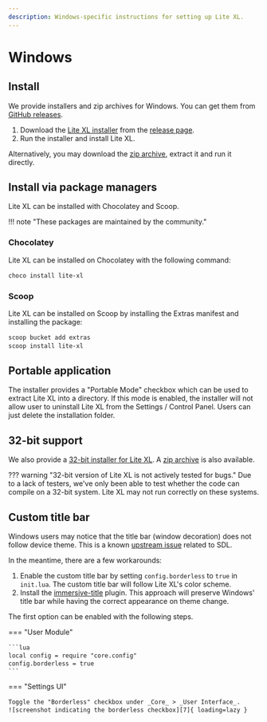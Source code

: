 ```yaml
---
description: Windows-specific instructions for setting up Lite XL.
---
```


# Windows

## Install

We provide installers and zip archives for Windows.
You can get them from [GitHub releases][1].

1. Download the [Lite XL installer][2] from the [release page][1].
2. Run the installer and install Lite XL.

Alternatively, you may download the [zip archive][3], extract it and run it directly.

## Install via package managers

Lite XL can be installed with Chocolatey and Scoop.

!!! note "These packages are maintained by the community."

### Chocolatey

Lite XL can be installed on Chocolatey with the following command:

```sh
choco install lite-xl
```

### Scoop

Lite XL can be installed on Scoop by installing the Extras manifest and installing the package:

```sh
scoop bucket add extras
scoop install lite-xl
```

## Portable application

The installer provides a "Portable Mode" checkbox which can be used to extract
Lite XL into a directory.
If this mode is enabled, the installer will not allow user to uninstall Lite XL
from the Settings / Control Panel.
Users can just delete the installation folder.

## 32-bit support

We also provide a [32-bit installer for Lite XL][3].
A [zip archive][4] is also available.

??? warning "32-bit version of Lite XL is not actively tested for bugs."
    Due to a lack of testers, we've only been able to test whether the code
    can compile on a 32-bit system.
    Lite XL may not run correctly on these systems.

## Custom title bar

Windows users may notice that the title bar (window decoration) does not follow
device theme.
This is a known [upstream issue][5] related to SDL.

In the meantime, there are a few workarounds:

1. Enable the custom title bar by setting `config.borderless` to `true` in `init.lua`.
   The custom title bar will follow Lite XL's color scheme.
2. Install the [immersive-title][6] plugin.
   This approach will preserve Windows' title bar while having the correct
   appearance on theme change.

The first option can be enabled with the following steps.

=== "User Module"

    ```lua
    local config = require "core.config"
    config.borderless = true
    ```

=== "Settings UI"

    Toggle the "Borderless" checkbox under _Core_ > _User Interface_.
    ![screenshot indicating the borderless checkbox][7]{ loading=lazy }



[1]: https://github.com/lite-xl/lite-xl/releases
[2]: https://github.com/lite-xl/lite-xl/releases/download/v2.1.1/LiteXL-v2.1.1-addons-x86_64-setup.exe
[3]: https://github.com/lite-xl/lite-xl/releases/download/v2.1.1/lite-xl-v2.1.1-addons-windows-x86_64.zip
[3]: https://github.com/lite-xl/lite-xl/releases/download/v2.1.1/LiteXL-v2.1.1-addons-i686-setup.exe
[4]: https://github.com/lite-xl/lite-xl/releases/download/v2.1.1/lite-xl-v2.1.1-addons-windows-i686.zip
[5]: https://github.com/libsdl-org/SDL/issues/4776
[6]: https://github.com/takase1121/lite-xl-immersive-title
[7]: ../assets/user-guide/settings/borderless.png